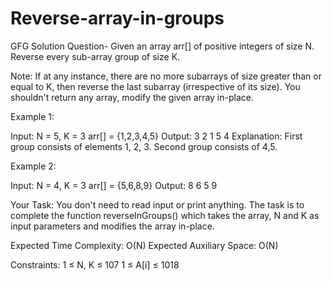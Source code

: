 # Reverse-array-in-groups
GFG Solution 
Question-
Given an array arr[] of positive integers of size N. Reverse every sub-array group of size K.

Note: If at any instance, there are no more subarrays of size greater than or equal to K, then reverse the last subarray (irrespective of its size). You shouldn't return any array, modify the given array in-place.

Example 1:

Input:
N = 5, K = 3
arr[] = {1,2,3,4,5}
Output: 3 2 1 5 4
Explanation: First group consists of elements
1, 2, 3. Second group consists of 4,5.
 

Example 2:

Input:
N = 4, K = 3
arr[] = {5,6,8,9}
Output: 8 6 5 9
 

Your Task:
You don't need to read input or print anything. The task is to complete the function reverseInGroups() which takes the array, N and K as input parameters and modifies the array in-place. 

 

Expected Time Complexity: O(N)
Expected Auxiliary Space: O(N)

 

Constraints:
1 ≤ N, K ≤ 107
1 ≤ A[i] ≤ 1018
